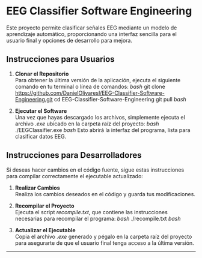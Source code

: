 # EEG Classifier Software Engineering

Este proyecto permite clasificar señales EEG mediante un modelo de aprendizaje automático, proporcionando una interfaz sencilla para el usuario final y opciones de desarrollo para mejora.

## Instrucciones para Usuarios

1. **Clonar el Repositorio**  
   Para obtener la última versión de la aplicación, ejecuta el siguiente comando en tu terminal o línea de comandos:
   _bash_
   git clone https://github.com/DanielOlivaresl/EEG-Classifier-Software-Engineering.git
   cd EEG-Classifier-Software-Engineering
   git pull
   _bash_

2. **Ejecutar el Software**  
   Una vez que hayas descargado los archivos, simplemente ejecuta el archivo _.exe_ ubicado en la carpeta raíz del proyecto:
   _bash_
   ./EEGClassifier.exe
   _bash_
   Esto abrirá la interfaz del programa, lista para clasificar datos EEG.

## Instrucciones para Desarrolladores

Si deseas hacer cambios en el código fuente, sigue estas instrucciones para compilar correctamente el ejecutable actualizado:

1. **Realizar Cambios**  
   Realiza los cambios deseados en el código y guarda tus modificaciones.

2. **Recompilar el Proyecto**  
   Ejecuta el script _recompile.txt_, que contiene las instrucciones necesarias para recompilar el programa:
   _bash_
   ./recompile.txt
   _bash_

3. **Actualizar el Ejecutable**  
   Copia el archivo _.exe_ generado y pégalo en la carpeta raíz del proyecto para asegurarte de que el usuario final tenga acceso a la última versión.

---
